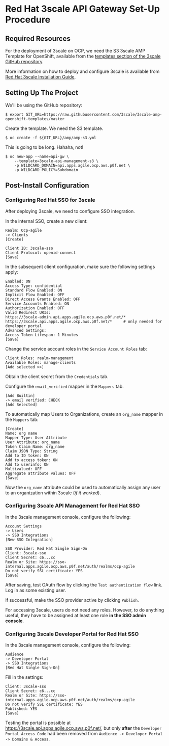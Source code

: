 Red Hat 3scale API Gateway Set-Up Procedure
===========================================

Required Resources
------------------

For the deployment of 3scale on OCP, we need the S3 3scale AMP Template for OpenShift, available from the [templates section of the 3scale GitHub repository](https://github.com/3scale/3scale-amp-openshift-templates).

More information on how to deploy and configure 3scale is available from [Red Hat 3scale Installation Guide](https://access.redhat.com/documentation/en-us/red_hat_3scale_api_management/2.5/html-single/installing_3scale/index).

Setting Up The Project
----------------------

We'll be using the GitHub repository:

    $ export GIT_URL=https://raw.githubusercontent.com/3scale/3scale-amp-openshift-templates/master

Create the template. We need the S3 template.

    $ oc create -f ${GIT_URL}/amp/amp-s3.yml

This is going to be long. Hahaha, not!

    $ oc new-app --name=api-gw \
	    --template=3scale-api-management-s3 \
	    -p WILDCARD_DOMAIN=api.apps.agile.ocp.aws.p0f.net \
	    -p WILDCARD_POLICY=Subdomain

Post-Install Configuration
--------------------------

### Configuring Red Hat SSO for 3scale

After deploying 3scale, we need to configure SSO integration.

In the internal SSO, create a new client:

    Realm: Ocp-agile
	-> Clients
	[Create]

    Client ID: 3scale-sso
    Client Protocol: openid-connect
    [Save]

In the subsequent client configuration, make sure the following settings apply:

    Enabled: ON
    Access Type: confidential
    Standard Flow Enabled: ON
    Implicit Flow Enabled: OFF
    Direct Access Grants Enabled: OFF
    Service Accounts Enabled: ON
    Authorization Enabled: OFF
    Valid Redirect URIs:
	https://3scale-admin.api.apps.agile.ocp.aws.p0f.net/*
	https://3scale.api.apps.agile.ocp.aws.p0f.net/*		# only needed for developer portal
    Advanced Settings:
	Access Token Lifespan: 1 Minutes
    [Save]

Change the service account roles in the ``Service Account Roles`` tab:

    Client Roles: realm-management
    Available Roles: manage-clients
    [Add selected >>]

Obtain the client secret from the ``Credentials`` tab.

Configure the ``email_verified`` mapper in the ``Mappers`` tab.

    [Add Builtin]
	-> email verified: CHECK
    [Add Selected]

To automatically map Users to Organizations, create an ``org_name`` mapper in
the ``Mappers`` tab:

    [Create]
	Name: org name
	Mapper Type: User Attribute
	User Attribute: org_name
	Token Claim Name: org_name
	Claim JSON Type: String
	Add to ID token: ON
	Add to access token: ON
	Add to userinfo: ON
	Multivalued: OFF
	Aggregate attribute values: OFF
    [Save]

Now the ``org_name`` attribute could be used to automatically assign any user
to an organization within 3scale (*if it worked*).

### Configuring 3scale API Management for Red Hat SSO

In the 3scale management console, configure the following:

    Account Settings
	-> Users
	-> SSO Integrations
	[New SSO Integration]

    SSO Provider: Red Hat Single Sign-On
    Client: 3scale-sso
    Client Secret: c6...cc
    Realm or Site: https://sso-internal.apps.agile.ocp.aws.p0f.net/auth/realms/ocp-agile
    Do not verify SSL certificate: YES
    [Save]

After saving, test OAuth flow by clicking the ``Test authentication flow``
link. Log in as some existing user.

If successful, make the SSO provider active by clicking ``Publish``.

For accessing 3scale, users do not need any roles. However, to do anything
useful, they have to be assigned at least one role **in the SSO admin
console**.

### Configuring 3scale Developer Portal for Red Hat SSO

In the 3scale management console, configure the following:

    Audience
	-> Developer Portal
	-> SSO Integrations
	[Red Hat Single Sign-On]

Fill in the settings:

    Client: 3scale-sso
    Client Secret: c6...cc
    Realm or Site: https://sso-internal.apps.agile.ocp.aws.p0f.net/auth/realms/ocp-agile
    Do not verify SSL certificate: YES
    Published: YES
    [Save]

Testing the portal is possible at
<https://3scale.api.apps.agile.ocp.aws.p0f.net/>, but only **after** the
``Developer Portal Access Code`` had been removed from ``Audience -> Developer
Portal -> Domains & Access``.

